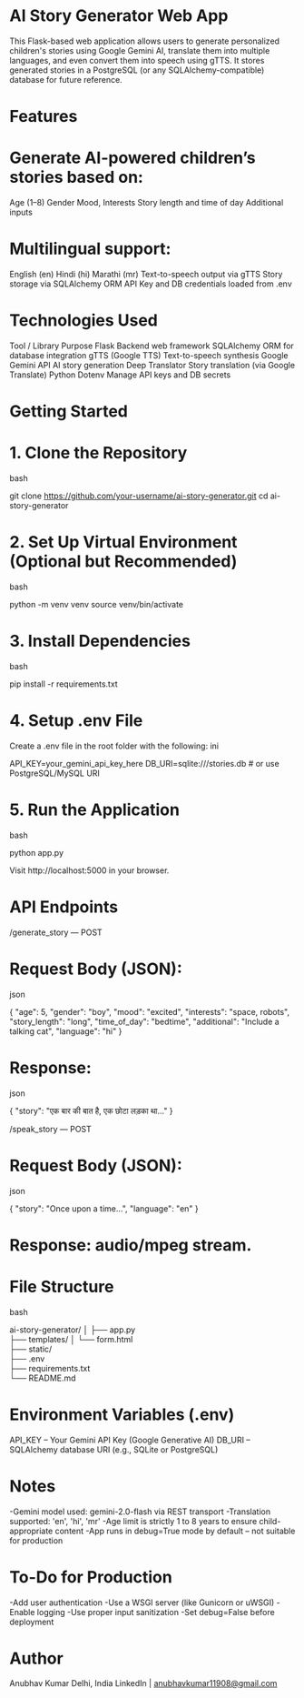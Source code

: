 # AI Story Generator Web App

This Flask-based web application allows users to generate personalized children's stories using Google Gemini AI, translate them into multiple languages, and even convert them into speech using gTTS. It stores generated stories in a PostgreSQL (or any SQLAlchemy-compatible) database for future reference.

# Features
# Generate AI-powered children’s stories based on:

Age (1–8)
Gender
Mood, Interests
Story length and time of day
Additional inputs

# Multilingual support:

English (en)
Hindi (hi)
Marathi (mr)
Text-to-speech output via gTTS 
Story storage via SQLAlchemy ORM
API Key and DB credentials loaded from .env

# Technologies Used

Tool / Library                          	Purpose
Flask	                                    Backend web framework
SQLAlchemy	                              ORM for database integration
gTTS (Google TTS)	                        Text-to-speech synthesis
Google Gemini API	                        AI story generation
Deep Translator	                          Story translation (via Google Translate)
Python Dotenv	                            Manage API keys and DB secrets

# Getting Started

# 1. Clone the Repository
bash

git clone https://github.com/your-username/ai-story-generator.git
cd ai-story-generator

# 2. Set Up Virtual Environment (Optional but Recommended)
bash

python -m venv venv
source venv/bin/activate  

# 3. Install Dependencies
bash

pip install -r requirements.txt

# 4. Setup .env File
Create a .env file in the root folder with the following:
ini

API_KEY=your_gemini_api_key_here
DB_URI=sqlite:///stories.db  # or use PostgreSQL/MySQL URI

# 5. Run the Application
bash

python app.py

Visit http://localhost:5000 in your browser.

# API Endpoints
/generate_story — POST

# Request Body (JSON):
json

{
  "age": 5,
  "gender": "boy",
  "mood": "excited",
  "interests": "space, robots",
  "story_length": "long",
  "time_of_day": "bedtime",
  "additional": "Include a talking cat",
  "language": "hi"
}

# Response:

json

{
  "story": "एक बार की बात है, एक छोटा लड़का था..."
}

/speak_story — POST

# Request Body (JSON):
json

{
  "story": "Once upon a time...",
  "language": "en"
}
# Response: audio/mpeg stream.

# File Structure
bash

ai-story-generator/
│
├── app.py                 
├── templates/
│   └── form.html          
├── static/                
├── .env                   
├── requirements.txt       
└── README.md               

# Environment Variables (.env)

API_KEY – Your Gemini API Key (Google Generative AI)
DB_URI – SQLAlchemy database URI (e.g., SQLite or PostgreSQL)

# Notes

-Gemini model used: gemini-2.0-flash via REST transport
-Translation supported: 'en', 'hi', 'mr'
-Age limit is strictly 1 to 8 years to ensure child-appropriate content
-App runs in debug=True mode by default – not suitable for production

# To-Do for Production

-Add user authentication
-Use a WSGI server (like Gunicorn or uWSGI)
-Enable logging
-Use proper input sanitization
-Set debug=False before deployment

# Author
Anubhav Kumar
Delhi, India
LinkedIn | anubhavkumar11908@gmail.com
